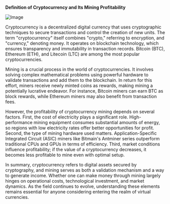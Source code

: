**Definition of Cryptocurrency and Its Mining Profitability**

![Image](https://github.com/user-attachments/assets/31692037-0104-4703-abd1-696b6a7dd41b)

Cryptocurrency is a decentralized digital currency that uses cryptographic techniques to secure transactions and control the creation of new units. The term "cryptocurrency" itself combines "crypto," referring to encryption, and "currency," denoting money. It operates on blockchain technology, which ensures transparency and immutability in transaction records. Bitcoin (BTC), Ethereum (ETH), and Litecoin (LTC) are among the most popular cryptocurrencies.

Mining is a crucial process in the world of cryptocurrencies. It involves solving complex mathematical problems using powerful hardware to validate transactions and add them to the blockchain. In return for this effort, miners receive newly minted coins as rewards, making mining a potentially lucrative endeavor. For instance, Bitcoin miners can earn BTC as block rewards, while Ethereum miners may also benefit from transaction fees. 

However, the profitability of cryptocurrency mining depends on several factors. First, the cost of electricity plays a significant role. High-performance mining equipment consumes substantial amounts of energy, so regions with low electricity rates offer better opportunities for profit. Second, the type of mining hardware used matters. Application-Specific Integrated Circuit (ASIC) miners like Bitmain's Antminer series outperform traditional CPUs and GPUs in terms of efficiency. Third, market conditions influence profitability; if the value of a cryptocurrency decreases, it becomes less profitable to mine even with optimal setup.

In summary, cryptocurrency refers to digital assets secured by cryptography, and mining serves as both a validation mechanism and a way to generate income. Whether one can make money through mining largely hinges on operational costs, technological investment, and market dynamics. As the field continues to evolve, understanding these elements remains essential for anyone considering entering the realm of virtual currencies.